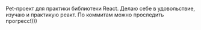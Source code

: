 Pet-проект для практики библиотеки React. Делаю себе в удовольствие, изучаю и практикую реакт. По коммитам можно проследить прогресс!)))
